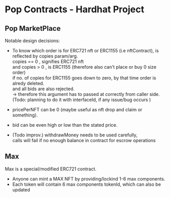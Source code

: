 # Pop Contracts - Hardhat Project

## Pop MarketPlace

Notable design decisions:

- To know which order is for ERC721 nft or ERC1155 (i.e nftContract), is reflected by copies param/arg.<br />
  copies == 0 , signifies ERC721 nft<br />
  and copies > 0 , is ERC1155 (therefore also can't place or buy 0 size order)<br />
  if no. of copies for ERC1155 goes down to zero, by that time order is alredy deleted.<br />
  and all bids are also rejected.<br />
  -> therefore this argument has to passed at correctly from caller side.<br />
  (Todo: planning to do it with interfaceId, if any issue/bug occurs )

- pricePerNFT can be 0 (maybe useful as nft drop and claim or something).
- bid can be even high or low than the stated price.
- (Todo improv.) withdrawMoney needs to be used carefully,<br />
  calls will fail if no enough balance in contract for escrow operations

## Max

Max is a special/modified ERC721 contract. <br/>
- Anyone can mint a MAX NFT by providing/lockind 1-6 max components.
- Each token will contain 6 max components tokenId, which can also be updated
